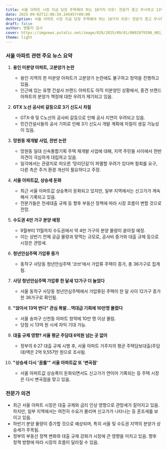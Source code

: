 ```yaml
---
title: 서울 아파트 시장 지금 당장 주목해야 하는 10가지 이유! 전문가 경고 무시하고 13억 시세차익?
date: 2025-09-02T12:06:59.245457+09:00
description: 서울 아파트 시장 지금 당장 주목해야 하는 10가지 이유! 전문가 경고 무시하고 13억 시세차익?
draft: false
author: 벤틀리 집사
cover: https://imgnews.pstatic.net/image/029/2025/09/01/0002979398_001_20250901182110643.png
theme: light
---
```


### 서울 아파트 관련 주요 뉴스 요약

1. **용인 미분양 아파트, 고분양가 논란**
   - 용인 지역의 한 미분양 아파트가 고분양가 논란에도 불구하고 청약을 진행하고 있음. 
   - 인근에 있는 유명 건설사 브랜드 아파트도 아직 미분양인 상황에서, 중견 브랜드 아파트의 분양가 책정에 대한 우려가 제기되고 있음.

2. **GTX 노선 공사비 갈등으로 3기 신도시 차질**
   - GTX-B 및 C노선의 공사비 갈등으로 인해 공사 지연이 우려되고 있음.
   - 민간건설사들의 공사 기피로 인해 3기 신도시 개발 계획에 차질이 생길 가능성이 있음.

3. **망원동 재개발 사업, 찬반 논란**
   - 망원동 일대 신속통합기획 주택 재개발 사업에 대해, 지역 주민들 사이에서 찬반 의견이 극심하게 대립하고 있음.
   - 일각에서는 관광지로 떠오른 ‘망리단길’이 파멸할 우려가 있다며 철회를 요구, 다른 측은 주거 환경 개선이 필요하다고 주장.

4. **서울 아파트값, 상승세 둔화**
   - 최근 서울 아파트값 상승폭이 둔화되고 있지만, 일부 지역에서는 신고가가 계속해서 기록되고 있음.
   - 전문가들은 전세대출 규제 등 향후 부동산 정책에 따라 시장 흐름이 변할 것으로 전망.

5. **수도권 4만 가구 분양 예정**
   - 9월부터 11월까지 수도권에서 약 4만 가구의 분양 물량이 쏟아질 예정.
   - 이는 상반기 전체 공급 물량과 맞먹는 규모로, 공사비 증가와 대출 규제 등으로 시장은 관망세.

6. **청년안심주택 가압류 증가**
   - 동작구 사당동 청년안심주택 ‘코브’에서 가압류 주택이 증가, 총 36가구로 집계됨.

7. **사당 청년안심주택 가압류 한 달새 12가구 더 늘었다**
   - 서울 동작구 사당동 청년안심주택에서 가압류된 주택이 한 달 사이 12가구 증가한 36가구로 확인됨.

8. **"앉아서 13억 번다" 관심 폭발…역대급 기회에 10만명 몰렸다**
   - 서울 송파구 신천동 아파트 청약에 10만 명 이상 몰림. 
   - 당첨 시 13억 원 시세 차익 기대 가능.

9. **대출 규제 영향? 서울 평균 주담대 6억원 넘는 곳 없어**
   - 정부의 6·27 대출 규제 시행 후, 서울 아파트 거주자의 평균 주택담보대출(주담대)액은 2억 9,557만 원으로 조사됨.

10. **"상승세 다시 '꿈틀'" 서울 아파트값 또 '변곡점'**
    - 서울 아파트값 상승폭이 둔화되면서도 신고가가 연이어 기록되는 등 주택 시장은 다시 변곡점을 맞고 있음.

### 전문가 의견

- 최근 서울 아파트 시장은 대출 규제와 금리 인상 영향으로 관망세가 짙어지고 있음. 하지만, 일부 지역에서는 여전히 수요가 몰리며 신고가가 나타나는 등 혼조세를 보이고 있음.
- 하반기 분양 물량이 증가할 것으로 예상되며, 특히 서울 및 수도권 지역의 분양가 상승세가 주목됨.
- 정부의 부동산 정책 변화와 대출 규제 강화가 시장에 큰 영향을 미치고 있음. 향후 정책 방향에 따라 시장의 흐름이 달라질 수 있음.